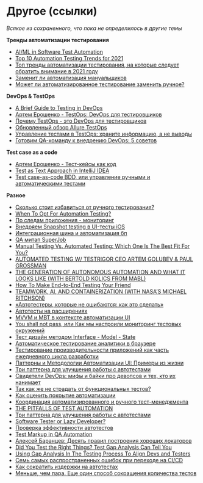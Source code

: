 # Другое (ссылки)

_Всякое из сохраненного, что пока не определилось в другие темы_

**Тренды автоматизации тестирования**

* [AI/ML in Software Test Automation](https://medium.com/slalom-build/ai-ml-in-software-test-automation-979d18396ffa)
* [Top 10 Automation Testing Trends for 2021](https://hackernoon.com/top-10-automation-testing-trends-for-2021-ra53354c)
* [Топ тренды автоматизации тестирования, на которые следует обратить внимание в 2021 году](https://telegra.ph/Top-trendy-avtomatizacii-testirovaniya-na-kotorye-sleduet-obratit-vnimanie-v-2021-godu-03-04)
* [Заменит ли автоматизация мануальщиков](https://www.developsense.com/blog/2021/08/alternatives-to-manual-testing-experiential-attended-exploratory/)
* [Может ли автоматизированное тестирование заменить ручное?](https://habr.com/ru/post/565352/)

**DevOps & TestOps**

* [A Brief Guide to Testing in DevOps](https://dzone.com/articles/a-brief-guide-to-testing-in-devops)
* [Артем Ерошенко - TestOps: DevOps для тестировщиков](https://www.youtube.com/watch?v=Iam2NlTukFQ\&list=PLsVTVVvrKX9td9Zm\_4nF6Ywlz6gC5\_e7K\&index=3)
* [Почему TestOps - это DevOps для тестировщиков](https://www.youtube.com/watch?v=s-cXhMcYwQM\&list=PLd\_j4Ug00ng1y\_qvfszViFH53fhOTZoPn\&index=35)
* [Обновленный обзор Allure TestOps](https://www.youtube.com/watch?v=F8cY8YN3DiE)
* [Управление тестами в TestOps: храните информацию, а не выводы](https://habr.com/ru/post/558594/)
* [Готовим QA-команду к внедрению DevOps: 5 советов](https://testengineer.ru/gotovim-qa-komandu-k-vnedreniyu-devops/)

**Test case as a code**

* [Артем Ерошенко - Тест-кейсы как код](https://www.youtube.com/watch?v=Prm2-c\_5mYs)
* [Test as Text Approach in IntelliJ IDEA](https://blog.jetbrains.com/qa/2021/08/test-as-text-approach-in-intellij-idea/)
* [Test case-as-code BDD, или управление ручными и автоматическими тестами](https://www.youtube.com/watch?v=6sK\_uaRyO5A)

**Разное**

* [Сколько стоит избавиться от ручного тестирования?](https://habr.com/ru/post/558074/)
* [When To Opt For Automation Testing?](https://www.softwaretestinghelp.com/software-automation-testing-should-automate-project-testing/)
* [По следам приложения - мониторинг](https://www.youtube.com/watch?v=2Xd9pAGGLk8)
* [Внедряем Snapshot testing в UI-тесты iOS](https://habr.com/ru/company/vivid\_money/blog/569032/)
* [Интеграционная шина и автоматизация бп](https://www.inpolus.ru/esb/)
* [QA митап SuperJob](https://www.youtube.com/watch?v=LcEBjho7Ems)
* [Manual Testing Vs. Automated Testing: Which One Is The Best Fit For You?](https://hackernoon.com/manual-testing-vs-automated-testing-which-one-is-the-best-fit-for-you-f226372o)
* [AUTOMATED TESTING W/ TESTRIGOR CEO ARTEM GOLUBEV & PAUL GROSSMAN](https://theqalead.com/podcast/automated-testing-artem-golubev-paul-grossman/)
* [THE GENERATION OF AUTONOMOUS AUTOMATION AND WHAT IT LOOKS LIKE (WITH BERTOLD KOLICS FROM MABL)](https://theqalead.com/podcast/the-generation-of-autonomous-automation-and-what-it-looks-like-with-bertold-kolics-from-mabl/)
* [How To Make End-to-End Testing Your Friend](https://hackernoon.com/how-to-make-end-to-end-testing-your-friend)
* [TEAMWORK, AI, AND CONTAINERIZATION (WITH NASA’S MICHAEL RITCHSON)](https://theqalead.com/podcast/teamwork-ai-and-containerization-with-nasas-michael-ritchson/)
* [«Автотестеры, которые не ошибаются: как это сделать»](https://www.youtube.com/watch?v=fusFaT24F3o\&t=1225s)
* [Автотесты на расширениях](https://habr.com/ru/company/sportmaster\_lab/blog/581696/)
* [MVVM и МBT в контексте автоматизации UI](https://habr.com/ru/post/581206/)
* [You shall not pass, или Как мы настроили мониторинг тестовых окружений](https://habr.com/ru/company/dins/blog/580712/)
* [Тест дизайн методом Interface - Model - State](https://egor-romanov.medium.com/%D1%82%D0%B5%D1%81%D1%82-%D0%B4%D0%B8%D0%B7%D0%B0%D0%B9%D0%BD-%D0%BC%D0%B5%D1%82%D0%BE%D0%B4%D0%BE%D0%BC-interface-model-state-7fa89c43934d)
* [Автоматическое тестирование аналитики в браузере](https://habr.com/ru/company/ozontech/blog/592295/)
* [Тестирование производительности приложений как часть ежедневного цикла разработки](https://habr.com/ru/company/veeam/blog/586666/)
* [Паттерны и Методологии Автоматизации UI: Примеры из жизни](https://telegra.ph/Patterny-I-Metodologii-Avtomatizacii-UI-Primery-iz-zhizni-02-13)
* [Три паттерна для улучшения работы с автотестами](https://habr.com/ru/company/badoo/blog/558496/)
* [Свидетели DevOps: мифы и байки про девопсов и тех, кто их нанимает](https://habr.com/ru/company/croc/blog/544028/)
* [Так как же не страдать от функциональных тестов?](https://habr.com/ru/post/553820/)
* [Как оценить покрытие автоматизации](https://software-testing.ru/library/testing/testing-automation/3589-how-to-document-coverage-of-automation)
* [Координация автоматизированного и ручного тест-менеджмента](https://software-testing.ru/library/around-testing/management/3586-coordinating-manual-and-automatic-testing)
* [THE PITFALLS OF TEST AUTOMATION](https://theqalead.com/topics/pitfalls-of-test-automation/)
* [Три паттерна для улучшения работы с автотестами](https://software-testing.ru/library/testing/testing-automation/3616-how-3-process-patterns-will-change-the-way-you-do-test-automation)
* [Software Tester or Lazy Developer?](https://thinkingtester.com/software-tester-or-lazy-developer/)
* [Проверка эффективности автотестов](https://habr.com/ru/company/vivid\_money/blog/556988/)
* [Test Markup in QA Automation](https://www.youtube.com/watch?v=Y4I6Vp4sk\_o)
* [Алексей Баранцев: Десять правил построения хороших локаторов](https://www.youtube.com/watch?v=\_TNh2ydpoOw\&t=2s)
* [Did You Test the Right Things? Test Gap Analysis Can Tell You](https://www.tricentis.com/blog/test-gap-analysis/)
* [Using Gap Analysis In The Testing Process To Align Devs and Testers](https://www.functionize.com/blog/bridging-gap-devs-testers-test-gap-analysis-solution/)
* [Семь самых распространенных ошибок при переходе на CI/CD](https://habr.com/ru/company/vk/blog/489430/)
* [Как сократить издержки на автотестах](https://habr.com/ru/company/X5Group/blog/515752/)
* [Меньше, чем пара. Еще один способ сокращения количества тестов](https://habr.com/ru/company/tinkoff/blog/516132/)
